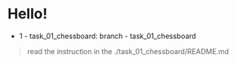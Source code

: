 # Hello!

* 1 - task_01_chessboard: branch - task_01_chessboard
>   read the instruction in the ./task_01_chessboard/README.md